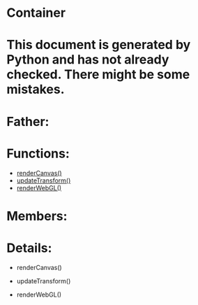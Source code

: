 Container
===

# This document is generated by Python and has not already checked. There might be some mistakes.

# Father:

# Functions:
* [renderCanvas()](#renderCanvas)
* [updateTransform()](#updateTransform)
* [renderWebGL()](#renderWebGL)

# Members:

# Details:
<p id=renderCanvas></p>

* renderCanvas()
	

<p id=updateTransform></p>

* updateTransform()
	

<p id=renderWebGL></p>

* renderWebGL()
	

